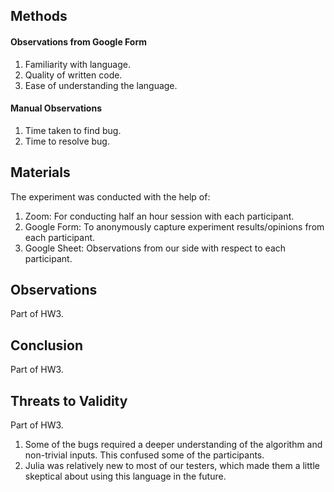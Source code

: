 ## Methods
#### Observations from Google Form
1. Familiarity with language.
2. Quality of written code.
3. Ease of understanding the language.

#### Manual Observations
1. Time taken to find bug.
2. Time to resolve bug.

## Materials
The experiment was conducted with the help of:
1. Zoom: For conducting half an hour session with each participant.
2. Google Form: To anonymously capture experiment results/opinions from each participant.
3. Google Sheet: Observations from our side with respect to each participant.

## Observations
Part of HW3.

## Conclusion
Part of HW3.

## Threats to Validity
Part of HW3.
1) Some of the bugs required a deeper understanding of the algorithm and non-trivial inputs. This confused some of the participants.
2) Julia was relatively new to most of our testers, which made them a little skeptical about using this language in the future.
